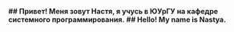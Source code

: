 **## Привет! Меня зовут Настя, я учусь в ЮУрГУ на кафедре системного программирования.**
**## Hello! My name is Nastya.**
